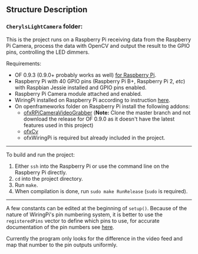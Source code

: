 ## Structure Description

### `CherylsLightCamera` folder:
This is the project runs on a Raspberry Pi receiving data from the Raspberry Pi Camera, process the data with OpenCV and output the result to the GPIO pins, controlling the LED dimmers. 

Requirements:

* OF 0.9.3 (0.9.0+ probably works as well) [for Raspberry Pi](http://openframeworks.cc/setup/raspberrypi/raspberry-pi-getting-started/).
* Raspberry Pi with 40 GPIO pins (Raspberry Pi B+, Raspberry Pi 2, *etc*) with Raspbian Jessie installed and GPIO pins enabled.
* Raspberry Pi Camera module attached and enabled.
* WiringPi installed on Raspberry Pi according to instruction [here](http://wiringpi.com/download-and-install/).
* On openframeworks folder on Raspberry Pi install the following addons:
  * [ofxRPiCameraVideoGrabber](https://github.com/jvcleave/ofxRPiCameraVideoGrabber) (**Note:** Clone the master branch and not download the release for OF 0.9.0 as it doesn't have the latest features used in this project)
  * [ofxCv](https://github.com/kylemcdonald/ofxCv)
  * ofxWiringPi is required but already included in the project.

---

To build and run the project:
1. Either `ssh` into the Raspberry Pi or use the command line on the Raspberry Pi directly.
2. `cd` into the project directory.
3. Run `make`.
4. When compilation is done, run `sudo make RunRelease` (`sudo` is required).

---

A few constants can be edited at the beginning of `setup()`. Because of the nature of WiringPi's pin numbering system, it is better to use the `registeredPins` vector to define which pins to use, for accurate documentation of the pin numbers see [here](http://pinout.xyz/pinout/wiringpi_gpio_pinout).

Currently the program only looks for the difference in the video feed and map that number to the pin outputs uniformly.